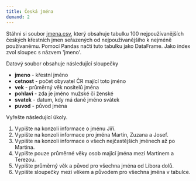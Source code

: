 ```yaml
---
title: Česká jména
demand: 2
---
```


Stáhni si soubor [jmena.csv](assets/jmena.csv), který obsahuje tabulku 100 nejpoužívanějších českých křestních jmen seřazených od nejpoužívanějšího k nejméně používanému. Pomocí Pandas načti tuto tabulku jako DataFrame. Jako index zvol sloupec s názvem 'jmeno'.

Datový soubor obsahuje následující sloupečky

- **jmeno** \- křestní jméno
- **cetnost** \- počet obyvatel ČR mající toto jméno
- **vek** \- průměrný věk nositelů jména
- **pohlavi** \- zda je jméno mužské či ženské
- **svatek** \- datum, kdy má dané jméno svátek
- **puvod** \- původ jména

Vyřešte následující úkoly.

1. Vypište na konzoli informace o jménu Jiří.
1. Vypište na konzoli informace pro jména Martin, Zuzana a Josef.
1. Vypište na konzoli informace o všech nejčastějších jménech až po Martina.
1. Vypište pouze průměrné věky osob mající jména mezi Martinem a Terezou.
1. Vypište průměrný věk a původ pro všechna jména od Libora dolů.
1. Vypište sloupečky mezi věkem a původem pro všechna jména v tabulce.
